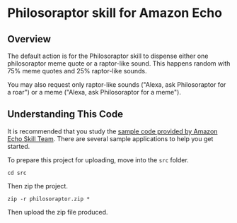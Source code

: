 # Philosoraptor skill for Amazon Echo

## Overview

The default action is for the Philosoraptor skill to dispense either one philosoraptor meme quote or a raptor-like sound. This happens random with 75% meme quotes and 25% raptor-like sounds.

You may also request only raptor-like sounds ("Alexa, ask Philosoraptor for a roar") or a meme ("Alexa, ask Philosoraptor for a meme").

## Understanding This Code

It is recommended that you study the [sample code provided by Amazon Echo Skill Team](https://github.com/amzn/alexa-skills-kit-js). There are several sample applications to help you get started.

To prepare this project for uploading, move into the `src` folder.

    cd src

Then zip the project.

    zip -r philosoraptor.zip *

Then upload the zip file produced.
